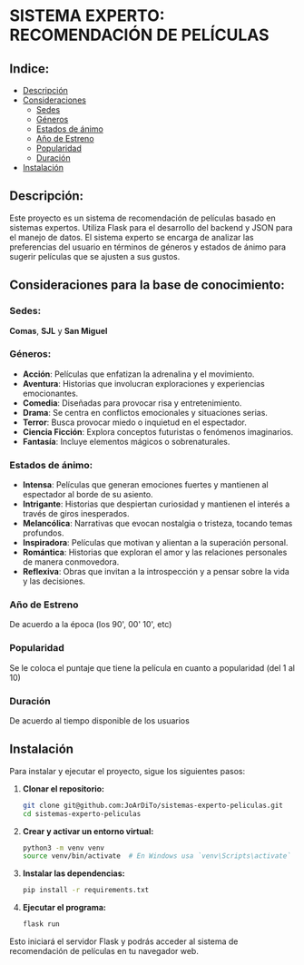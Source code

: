 # SISTEMA EXPERTO: RECOMENDACIÓN DE PELÍCULAS

## Indice:
- [Descripción](#descripción)
- [Consideraciones](#consideraciones)
    - [Sedes](#sedes)
    - [Géneros](#géneros)
    - [Estados de ánimo](#estados-de-ánimo)
    - [Año de Estreno](#año-de-estreno)
    - [Popularidad](#popularidad)
    - [Duración](#duración)
- [Instalación](#instalación)

## Descripción:
Este proyecto es un sistema de recomendación de películas basado en sistemas expertos. Utiliza Flask para el desarrollo del backend y JSON para el manejo de datos. El sistema experto se encarga de analizar las preferencias del usuario en términos de géneros y estados de ánimo para sugerir películas que se ajusten a sus gustos.

## Consideraciones para la base de conocimiento:
### Sedes:
**Comas**, **SJL** y **San Miguel**

### Géneros:
- **Acción**: Películas que enfatizan la adrenalina y el movimiento.
- **Aventura**: Historias que involucran exploraciones y experiencias emocionantes.
- **Comedia**: Diseñadas para provocar risa y entretenimiento.
- **Drama**: Se centra en conflictos emocionales y situaciones serias.
- **Terror**: Busca provocar miedo o inquietud en el espectador.
- **Ciencia Ficción**: Explora conceptos futuristas o fenómenos imaginarios.
- **Fantasía**: Incluye elementos mágicos o sobrenaturales.

### Estados de ánimo:
- **Intensa**: Películas que generan emociones fuertes y mantienen al espectador al borde de su asiento.
- **Intrigante**: Historias que despiertan curiosidad y mantienen el interés a través de giros inesperados.
- **Melancólica**: Narrativas que evocan nostalgia o tristeza, tocando temas profundos.
- **Inspiradora**: Películas que motivan y alientan a la superación personal.
- **Romántica**: Historias que exploran el amor y las relaciones personales de manera conmovedora.
- **Reflexiva**: Obras que invitan a la introspección y a pensar sobre la vida y las decisiones.

### Año de Estreno
De acuerdo a la época (los 90', 00' 10', etc)

### Popularidad
Se le coloca el puntaje que tiene la película en cuanto a popularidad (del 1 al 10)

### Duración
De acuerdo al tiempo disponible de los usuarios 

## Instalación

Para instalar y ejecutar el proyecto, sigue los siguientes pasos:

1. **Clonar el repositorio:**
    ```bash
    git clone git@github.com:JoArDiTo/sistemas-experto-peliculas.git
    cd sistemas-experto-peliculas
    ```

2. **Crear y activar un entorno virtual:**
    ```bash
    python3 -m venv venv
    source venv/bin/activate  # En Windows usa `venv\Scripts\activate`
    ```

3. **Instalar las dependencias:**
    ```bash
    pip install -r requirements.txt
    ```

4. **Ejecutar el programa:**
    ```bash
    flask run
    ```

Esto iniciará el servidor Flask y podrás acceder al sistema de recomendación de películas en tu navegador web.